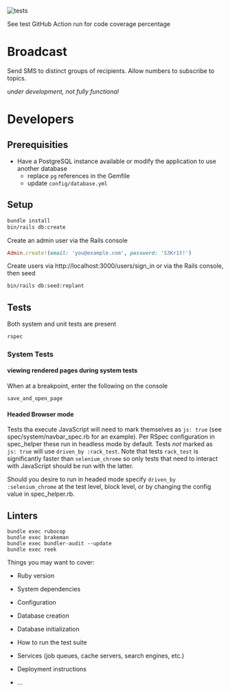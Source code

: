 ![tests](https://github.com/eebbesen/broadcast/actions/workflows/test_lint.yml/badge.svg)

See test GitHub Action run for code coverage percentage

# Broadcast
Send SMS to distinct groups of recipients. Allow numbers to subscribe to topics.

*under development, not fully functional*


# Developers
## Prerequisities
* Have a PostgreSQL instance available or modify the application to use another database
  * replace `pg` references in the Gemfile
  * update `config/database.yml`

## Setup
```bash
bundle install
bin/rails db:create
```

Create an admin user via the Rails console
```ruby
Admin.create!(email: 'you@example.com', password: 'S3Kr1t!')
```

Create users via http://localhost:3000/users/sign_in or via the Rails console, then seed
```bash
bin/rails db:seed:replant
```

## Tests
Both system and unit tests are present
```bash
rspec
```

### System Tests
#### viewing rendered pages during system tests
When at a breakpoint, enter the following on the console
```bash
save_and_open_page
```

#### Headed Browser mode
Tests tha execute JavaScript will need to mark themselves as `js: true` (see spec/system/navbar_spec.rb for an example). Per RSpec configuration in spec_helper these run in headless mode by default. Tests _not_ marked as `js: true` will use `driven_by :rack_test`. Note that tests `rack_test` is significantly faster than `selenium_chrome` so only tests that need to interact with JavaScript should be run with the latter.

Should you desire to run in headed mode specify `driven_by :selenium_chrome` at the test level, block level, or by changing the config value in spec_helper.rb.

## Linters
```
bundle exec rubocop
bundle exec brakeman
bundle exec bundler-audit --update
bundle exec reek
```


Things you may want to cover:

* Ruby version

* System dependencies

* Configuration

* Database creation

* Database initialization

* How to run the test suite

* Services (job queues, cache servers, search engines, etc.)

* Deployment instructions

* ...
